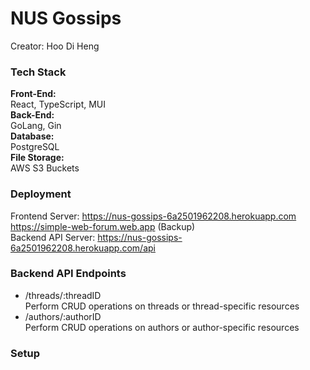 # NUS Gossips
Creator: Hoo Di Heng  

### Tech Stack  
**Front-End:**  
React, TypeScript, MUI  
**Back-End:**  
GoLang, Gin  
**Database:**   
PostgreSQL  
**File Storage:**  
AWS S3 Buckets

### Deployment  
Frontend Server: https://nus-gossips-6a2501962208.herokuapp.com  
https://simple-web-forum.web.app (Backup)  
Backend API Server: https://nus-gossips-6a2501962208.herokuapp.com/api

### Backend API Endpoints  
- /threads/:threadID  
Perform CRUD operations on threads or thread-specific resources
- /authors/:authorID   
Perform CRUD operations on authors or author-specific resources

### Setup  
